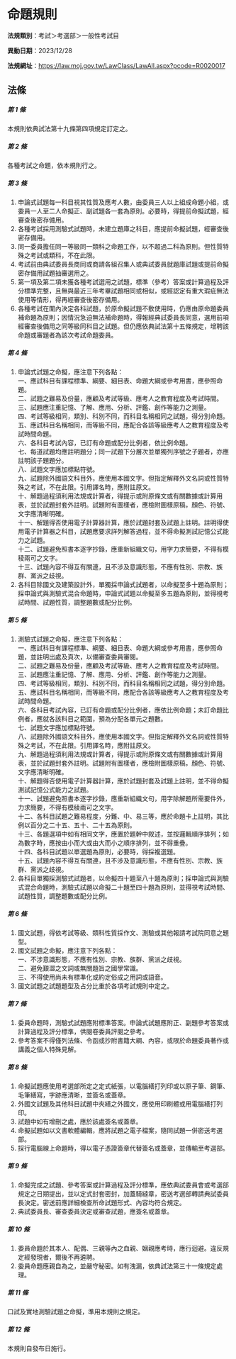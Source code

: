 # 命題規則

**法規類別**：考試＞考選部＞一般性考試目

**異動日期**：2023/12/28  

**法規網址**：https://law.moj.gov.tw/LawClass/LawAll.aspx?pcode=R0020017





## 法條
##### 第 1 條
本規則依典試法第十九條第四項規定訂定之。

##### 第 2 條
各種考試之命題，依本規則行之。

##### 第 3 條
1. 申論式試題每一科目視其性質及應考人數，由委員三人以上組成命題小組，或委員一人至二人命擬正、副試題各一套為原則。必要時，得提前命擬試題，經審查後密存備用。
1. 各種考試採用測驗式試題時，未建立題庫之科目，應提前命擬試題，經審查後密存備用。
1. 同一委員擔任同一等級同一類科之命題工作，以不超過二科為原則。但性質特殊之考試或類科，不在此限。
1. 考試前由典試委員長商同或商請各組召集人或典試委員就題庫試題或提前命擬密存備用試題抽審選用之。
1. 第一項及第二項未獲各種考試選用之試題，標準（參考）答案或計算過程及評分標準完整，且無與最近三年考畢試題相同或相似，或經認定有重大瑕疵無法使用等情形，得再經審查後密存備用。
1. 各種考試在闈內決定各科試題，於原命擬試題不敷使用時，仍應由原命題委員補命題為原則；因情況急迫無法補命題時，得報經典試委員長同意，選用前項經審查後備用之同等級同科目之試題。但仍應依典試法第十五條規定，增聘該命題或審題者為該次考試命題委員。

##### 第 4 條
1. 申論式試題之命擬，應注意下列各點：  
一、應試科目有課程標準、綱要、細目表、命題大綱或參考用書，應參照命題。  
二、試題之難易及份量，應顧及考試等級、應考人之教育程度及考試時間。  
三、試題應注重記憶、了解、應用、分析、評鑑、創作等能力之測量。  
四、考試等級相同，類別、科別不同，而科目名稱相同之試題，得分別命題。  
五、應試科目名稱相同，而等級不同，應配合各該等級應考人之教育程度及考試時間命題。  
六、各科目考試內容，已訂有命題或配分比例者，依比例命題。  
七、每道試題均應註明題分；同一試題下分層次並單獨列序號之子題者，亦應註明該子題題分。  
八、試題文字應加標點符號。  
九、試題除外國語文科目外，應使用本國文字。但指定解釋外文名詞或性質特殊之考試，不在此限。引用譯名時，應附註原文。  
十、解題過程須利用法規或計算者，得提示或附原條文或有關數據或計算用表，並於試題封套外註明。試題附有圖樣者，應檢附圖樣原稿，顏色、符號、文字應清晰明確。  
十一、解題得否使用電子計算器計算，應於試題封套及試題上註明。註明得使用電子計算器之科目，試題應要求詳列解答過程，並不得命擬測試記憶公式能力之試題。  
十二、試題避免照書本逐字抄錄，應重新組織文句，用字力求簡要，不得有模稜兩可之文字。  
十三、試題內容不得互有關連，且不涉及意識形態，不應有性別、宗教、族群、黨派之歧視。
1. 各科目除國文及建築設計外，單獨採申論式試題者，以命擬至多十題為原則；採申論式與測驗式混合命題時，申論式試題以命擬至多五題為原則，並得視考試時間、試題性質，調整題數或配分比例。

##### 第 5 條
1. 測驗式試題之命擬，應注意下列各點：  
一、應試科目有課程標準、綱要、細目表、命題大綱或參考用書，應參照命題，並註明出處及頁次，以備審查委員審閱。  
二、試題之難易及份量，應顧及考試等級、應考人之教育程度及考試時間。  
三、試題應注重記憶、了解、應用、分析、評鑑、創作等能力之測量。  
四、考試等級相同，類別、科別不同，而科目名稱相同之試題，得分別命題。  
五、應試科目名稱相同，而等級不同，應配合各該等級應考人之教育程度及考試時間命題。  
六、各科目考試內容，已訂有命題或配分比例者，應依比例命題；未訂命題比例者，應就各該科目之範圍，預為分配各單元之題數。  
七、試題文字應加標點符號。  
八、試題除外國語文科目外，應使用本國文字。但指定解釋外文名詞或性質特殊之考試，不在此限。引用譯名時，應附註原文。  
九、解題過程須利用法規或計算者，得提示或附原條文或有關數據或計算用表，並於試題封套外註明。試題附有圖樣者，應檢附圖樣原稿，顏色、符號、文字應清晰明確。  
十、解題得否使用電子計算器計算，應於試題封套及試題上註明，並不得命擬測試記憶公式能力之試題。  
十一、試題避免照書本逐字抄錄，應重新組織文句，用字除解題所需要件外，力求簡要，不得有模稜兩可之文字。  
十二、各科目試題之難易程度，分難、中、易三等，應於命題卡上註明，其比例以百分之二十五、五十、二十五為原則。  
十三、各題選項中如有相同文字，應置於題幹中敘述，並按邏輯順序排列；如為數字時，應按由小而大或由大而小之順序排列，並不得重疊。  
十四、各科目試題以單選題為原則，必要時，得採複選題。  
十五、試題內容不得互有關連，且不涉及意識形態，不應有性別、宗教、族群、黨派之歧視。
1. 各科目單獨採測驗式試題者，以命擬四十題至八十題為原則；採申論式與測驗式混合命題時，測驗式試題以命擬二十題至四十題為原則，並得視考試時間、試題性質，調整題數或配分比例。

##### 第 6 條
1. 國文試題，得依考試等級、類科性質採作文、測驗或其他報請考試院同意之題型。
1. 國文試題之命擬，應注意下列各點：  
一、不涉意識形態，不應有性別、宗教、族群、黨派之歧視。  
二、避免艱澀之文詞或無關題旨之國學常識。  
三、不得使用尚未有標準化或約定俗成之用詞或語音。
1. 國文試題之試題題型及占分比重於各項考試規則中定之。

##### 第 7 條
1. 委員命題時，測驗式試題應附標準答案。申論式試題應附正、副題參考答案或計算過程及評分標準，供閱卷委員評閱之參考。
1. 參考答案不得僅列法條、令函或抄附書籍大綱、內容，或限於命題委員著作或講義之個人特殊見解。

##### 第 8 條
1. 命擬試題應使用考選部所定之定式紙張，以電腦繕打列印或以原子筆、鋼筆、毛筆繕寫，字跡應清晰，並簽名或蓋章。
1. 外國文試題及其他科目試題中夾繕之外國文，應使用印刷體或用電腦繕打列印。
1. 試題中如有增刪之處，應於該處簽名或蓋章。
1. 命擬試題如以文書軟體編輯，應將試題之電子檔案，隨同試題一併密送考選部。
1. 採行電腦線上命題時，得以電子憑證簽章代替簽名或蓋章，並傳輸至考選部。

##### 第 9 條
1. 命擬完成之試題、參考答案或計算過程及評分標準，應依典試委員會或考選部規定之日期提出，並以定式封套密封，加蓋騎縫章，密送考選部轉請典試委員長決定。密送前應詳細檢查所命試題形式、內容均符合規定。
1. 典試委員長、審查委員決定或審查試題，應簽名或蓋章。

##### 第 10 條
1. 委員命題於其本人、配偶、三親等內之血親、姻親應考時，應行迴避。違反規定經發現者，爾後不再遴聘。
1. 委員命題應親自為之，並嚴守秘密。如有洩漏，依典試法第三十一條規定處理。

##### 第 11 條
口試及實地測驗試題之命擬，準用本規則之規定。

##### 第 12 條
本規則自發布日施行。


